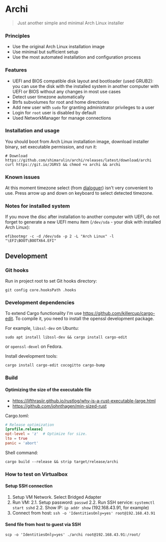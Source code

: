 # Archi

> Just another simple and minimal Arch Linux installer

### Principles

- Use the original Arch Linux installation image
- Use minimal but sufficient setup
- Use the most automated installation and configuration process

### Features

- UEFI and BIOS compatible disk layout and bootloader (used GRUB2): you can use the disk with the installed system
  in another computer with UEFI or BIOS without any changes in most use cases
- Detect user timezone automatically
- Btrfs subvolumes for root and home directories
- Add new user with `sudo` for granting administrator privileges to a user
- Login for `root` user is disabled by default
- Used NetworkManager for manage connections

### Installation and usage

You should boot from Arch Linux installation image, download installer binary, set executable permission, and run it:

```shell
# Download https://github.com/shimarulin/archi/releases/latest/download/archi
curl https://git.io/JGRV3 && chmod +x archi && archi
```

### Known issues

At this moment timezone select (from [dialoguer](https://github.com/mitsuhiko/dialoguer)) isn't very convenient to use. Press arrow up and down on keyboard to select detected timezone.

### Notes for installed system

If you move the disc after installation to another computer with UEFI, do not forget to generate a new UEFI menu item (`/dev/sda` - your disk with installed Arch Linux):

```shell
efibootmgr -c -d /dev/sda -p 2 -L "Arch Linux" -l "\EFI\BOOT\BOOTX64.EFI"
```

## Development

### Git hooks

Run in project root to set Git hooks directory:

```shell
git config core.hooksPath .hooks
```

### Development dependencies

To extend Cargo functionality I'm use https://github.com/killercup/cargo-edit. To compile it, you need to install the openssl development package.

For example, `libssl-dev` on Ubuntu:

```shell
sudo apt install libssl-dev && cargo install cargo-edit
```

or `openssl-devel` on Fedora.

Install development tools:

```shell
cargo install cargo-edit cocogitto cargo-bump
```

### Build

#### Optimizing the size of the executable file

- https://lifthrasiir.github.io/rustlog/why-is-a-rust-executable-large.html
- https://github.com/johnthagen/min-sized-rust

Cargo.toml:
```toml
# Release optimization
[profile.release]
opt-level = 'z'  # Optimize for size.
lto = true
panic = 'abort'
```

Shell command:
```shell
cargo build --release && strip target/release/archi
```

### How to test on Virtualbox

#### Setup SSH connection

1. Setup VM Network. Select Bridged Adapter
2. Run VM:
    2.1. Setup password: `passwd`
    2.2. Run SSH service: `systemctl start sshd`
    2.2. Show IP: `ip addr show` (192.168.43.91, for example)
3. Connect from host: `ssh -o 'IdentitiesOnly=yes' root@192.168.43.91`

#### Send file from host to guest via SSH

```shell
scp -o 'IdentitiesOnly=yes' ./archi root@192.168.43.91:/root/
```

